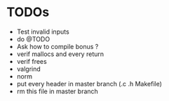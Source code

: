# TODOs
- Test invalid inputs
- do @TODO
- Ask how to compile bonus ?
- verif mallocs and every return
- verif frees
- valgrind
- norm
- put every header in master branch (.c .h Makefile)
- rm this file in master branch